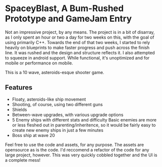 # SpaceyBlast, A Bum-Rushed Prototype and GameJam Entry
Not an impressive project, by any means. The project is in a bit of disarray, as I only spent an hour or two a day for two weeks on this, with the goal of using primarily C++. Towards the end of that two weeks, I started to rely heavily on blueprints to make faster progress and push across the finish line. It was rushed and the design and structure reflects it. I also attempted to squeeze in android support. While functional, it's unoptimized and for mobile or performance on mobile. 
&nbsp; 
&nbsp; 

This is a 10 wave, asteroids-esque shooter game. 
&nbsp; 
&nbsp;  

## Features
- Floaty, asteroids-like ship movement
- Shooting, of course, using two different guns
- Shields
- Between-wave upgrades, with various upgrade options
- 5 Enemy ships with different stats and difficulty
   Basic enemies are more or less fleshed out in parenting/inheritence, so it would be fairly easy to create new enemy ships in just a few minutes
- Boss ship at wave 20 
&nbsp; 
&nbsp; 

Feel free to use the code and assets, for any purpose. The assets are opensource as is the code. I'd reccomend a refactor of the code for any large project, however. This was very quickly cobbled together and the UI is a complete mess!
